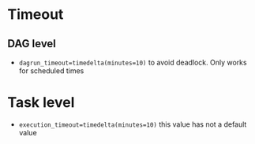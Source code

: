 # Timeout

## DAG level

* `dagrun_timeout=timedelta(minutes=10)` to avoid deadlock. Only works for scheduled times

# Task level

* `execution_timeout=timedelta(minutes=10)` this value has not a default value